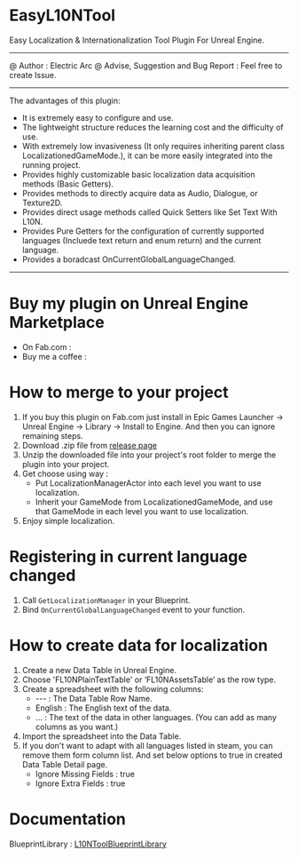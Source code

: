 # EasyL10NTool

Easy Localization & Internationalization Tool Plugin For Unreal Engine.

---

@ Author : Electric Arc
@ Advise, Suggestion and Bug Report : Feel free to create Issue.

---

The advantages of this plugin:

* It is extremely easy to configure and use.
* The lightweight structure reduces the learning cost and the difficulty of use. 
* With extremely low invasiveness (It only requires inheriting parent class LocalizationedGameMode.), it can be more easily integrated into the running project. 
* Provides highly customizable basic localization data acquisition methods (Basic Getters).
* Provides methods to directly acquire data as Audio, Dialogue, or Texture2D.
* Provides direct usage methods called Quick Setters like Set Text With L10N.
* Provides Pure Getters for the configuration of currently supported languages (Incluede text return and enum return) and the current language.
* Provides a boradcast OnCurrentGlobalLanguageChanged.

---

# Buy my plugin on Unreal Engine Marketplace

- On Fab.com : 
- Buy me a coffee : 

# How to merge to your project

1. If you buy this plugin on Fab.com just install in Epic Games Launcher -> Unreal Engine -> Library -> Install to Engine. And then you can ignore remaining steps.
2. Download .zip file from [release page](https://github.com/ElectricArc-Yu/EasyL10NTool/releases/latest)
3. Unzip the downloaded file into your project's root folder to merge the plugin into your project.
4. Get choose using way :
   - Put LocalizationManagerActor into each level you want to use localization.
   - Inherit your GameMode from LocalizationedGameMode, and use that GameMode in each level you want to use localization.
5. Enjoy simple localization.

# Registering in current language changed

1. Call `GetLocalizationManager` in your Blueprint.
2. Bind `OnCurrentGlobalLanguageChanged` event to your function.

# How to create data for localization

1. Create a new Data Table in Unreal Engine.
2. Choose 'FL10NPlainTextTable' or ‘FL10NAssetsTable’ as the row type.
3. Create a spreadsheet with the following columns:
   - --- : The Data Table Row Name.
   - English : The English text of the data.
   - ... : The text of the data in other languages. (You can add as many columns as you want.)
4. Import the spreadsheet into the Data Table.
5. If you don't want to adapt with all languages listed in steam, you can remove them form column list. And set below options to true in created Data Table Detail page.
   - Ignore Missing Fields : true
   - Ignore Extra Fields : true

# Documentation

BlueprintLibrary : [L10NToolBlueprintLibrary](BPLDocumentation.md)